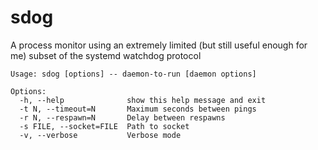 sdog
====

A process monitor using an extremely limited (but still useful enough for me)
subset of the systemd watchdog protocol

```
Usage: sdog [options] -- daemon-to-run [daemon options]

Options:
  -h, --help              show this help message and exit
  -t N, --timeout=N       Maximum seconds between pings
  -r N, --respawn=N       Delay between respawns
  -s FILE, --socket=FILE  Path to socket
  -v, --verbose           Verbose mode
```

